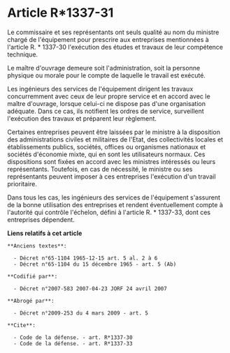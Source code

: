 # Article R*1337-31

Le commissaire et ses représentants ont seuls qualité au nom du ministre chargé de l'équipement pour prescrire aux
entreprises mentionnées à l'article R. * 1337-30 l'exécution des études et travaux de leur compétence technique. 

Le maître d'ouvrage demeure soit l'administration, soit la personne physique ou morale pour le compte de laquelle le travail
est exécuté. 

Les ingénieurs des services de l'équipement dirigent les travaux concurremment avec ceux de leur propre service et en accord
avec le maître d'ouvrage, lorsque celui-ci ne dispose pas d'une organisation adéquate. Dans ce cas, ils notifient les ordres
de service, surveillent l'exécution des travaux et préparent leur règlement. 

Certaines entreprises peuvent être laissées par le ministre à la disposition des administrations civiles et militaires de
l'Etat, des collectivités locales et établissements publics, sociétés, offices ou organismes nationaux et sociétés d'économie
mixte, qui en sont les utilisateurs normaux. Ces dispositions sont fixées en accord avec les ministres intéressés ou leurs
représentants. Toutefois, en cas de nécessité, le ministre ou ses représentants peuvent imposer à ces entreprises l'exécution
d'un travail prioritaire. 

Dans tous les cas, les ingénieurs des services de l'équipement s'assurent de la bonne utilisation des entreprises et rendent
éventuellement compte à l'autorité qui contrôle l'échelon, défini à l'article R. * 1337-33, dont ces entreprises dépendent.

**Liens relatifs à cet article**

	**Anciens textes**:

	  - Décret n°65-1104 1965-12-15 art. 5 al. 2 à 6
	  - Décret n°65-1104 du 15 décembre 1965 - art. 5 (Ab)

	**Codifié par**:

	  - Décret n°2007-583 2007-04-23 JORF 24 avril 2007

	**Abrogé par**:

	  - Décret n°2009-253 du 4 mars 2009 - art. 5

	**Cite**:

	  - Code de la défense. - art. R*1337-30
	  - Code de la défense. - art. R*1337-33
